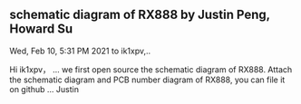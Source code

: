 ## schematic diagram of RX888 by Justin Peng, Howard Su 
Wed, Feb 10, 5:31 PM 2021 
to ik1xpv,..

Hi ik1xpv，
...
we first open source the schematic diagram of RX888.
Attach the schematic diagram and PCB number diagram of RX888, you can file it on github
...
Justin